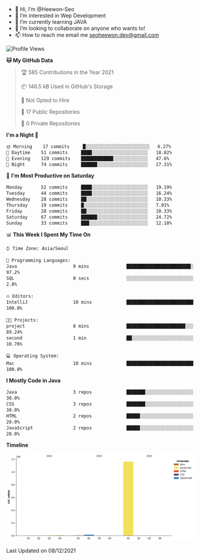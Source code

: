 - 👋 Hi, I’m @Heewon-Seo
- 👀 I’m interested in Wep Development
- 🌱 I’m currently learning JAVA
- 💞️ I’m looking to collaborate on anyone who wants to!
- 📫 How to reach me email me seoheewon.dev@gmail.com 
 <!--START_SECTION:waka-->
![Profile Views](http://img.shields.io/badge/Profile%20Views-56-blue)

**🐱 My GitHub Data** 

> 🏆 585 Contributions in the Year 2021
 > 
> 📦 146.5 kB Used in GitHub's Storage 
 > 
> 🚫 Not Opted to Hire
 > 
> 📜 17 Public Repositories 
 > 
> 🔑 0 Private Repositories  
 > 
**I'm a Night 🦉** 

```text
🌞 Morning    17 commits     █░░░░░░░░░░░░░░░░░░░░░░░░   6.27% 
🌆 Daytime    51 commits     ████░░░░░░░░░░░░░░░░░░░░░   18.82% 
🌃 Evening    129 commits    ████████████░░░░░░░░░░░░░   47.6% 
🌙 Night      74 commits     ██████░░░░░░░░░░░░░░░░░░░   27.31%

```
📅 **I'm Most Productive on Saturday** 

```text
Monday       52 commits     ████░░░░░░░░░░░░░░░░░░░░░   19.19% 
Tuesday      44 commits     ████░░░░░░░░░░░░░░░░░░░░░   16.24% 
Wednesday    28 commits     ██░░░░░░░░░░░░░░░░░░░░░░░   10.33% 
Thursday     19 commits     █░░░░░░░░░░░░░░░░░░░░░░░░   7.01% 
Friday       28 commits     ██░░░░░░░░░░░░░░░░░░░░░░░   10.33% 
Saturday     67 commits     ██████░░░░░░░░░░░░░░░░░░░   24.72% 
Sunday       33 commits     ███░░░░░░░░░░░░░░░░░░░░░░   12.18%

```


📊 **This Week I Spent My Time On** 

```text
⌚︎ Time Zone: Asia/Seoul

💬 Programming Languages: 
Java                     9 mins              ████████████████████████░   97.2% 
SQL                      0 secs              ░░░░░░░░░░░░░░░░░░░░░░░░░   2.8%

🔥 Editors: 
IntelliJ                 10 mins             █████████████████████████   100.0%

🐱‍💻 Projects: 
project                  8 mins              ██████████████████████░░░   89.24% 
second                   1 min               ██░░░░░░░░░░░░░░░░░░░░░░░   10.76%

💻 Operating System: 
Mac                      10 mins             █████████████████████████   100.0%

```

**I Mostly Code in Java** 

```text
Java                     3 repos             ███████░░░░░░░░░░░░░░░░░░   30.0% 
CSS                      3 repos             ███████░░░░░░░░░░░░░░░░░░   30.0% 
HTML                     2 repos             █████░░░░░░░░░░░░░░░░░░░░   20.0% 
JavaScript               2 repos             █████░░░░░░░░░░░░░░░░░░░░   20.0%

```


**Timeline**

![Chart not found](https://raw.githubusercontent.com/Heewon-Seo/Heewon-Seo/main/charts/bar_graph.png) 


 Last Updated on 08/12/2021
<!--END_SECTION:waka-->

